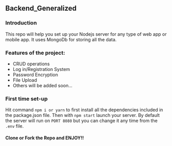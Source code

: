## Backend_Generalized
### Introduction
This repo will help you set up your Nodejs server for any type of web app or mobile app. It uses MongoDb for storing all the data.
  
### Features of the project:
* CRUD operations
* Log in/Registration System
* Password Encryption
* File Upload
* Others will be added soon...

### First time set-up
Hit command ```npm i or yarn``` to first install all the dependencies included in the package.json file. Then with ```npm start``` launch your server. By default the server will run on ```PORT 8080``` but you can change it any time from the ```.env``` file.

#### Clone or Fork the Repo and ENJOY!!
